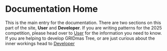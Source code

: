 # Documentation Home

This is the main entry for the documentation. There are two sections on this part of the site, **User** and **Developer**. If you are writing patterns for the 2025 competition, please head over to [User](../docs/User/) for the information you need to know. If you are helping to develop GRIDmas Tree, or are just curious about the inner workings head to [Developer](../docs/Developer/)
